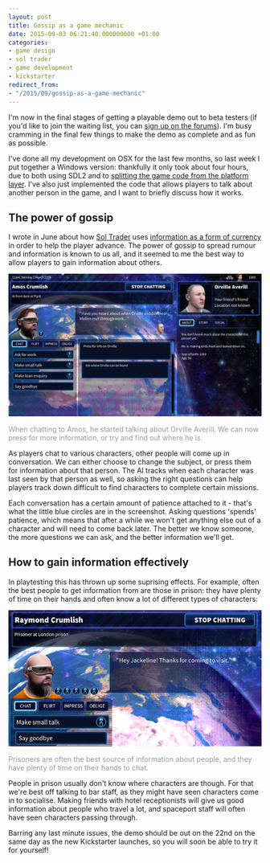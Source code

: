```yaml
---
layout: post
title: Gossip as a game mechanic
date: 2015-09-03 06:21:40.000000000 +01:00
categories:
- game design
- sol trader
- game development
- kickstarter
redirect_from:
- "/2015/09/gossip-as-a-game-mechanic"
---
```

I'm now in the final stages of getting a playable demo out to beta testers (if you'd like to join the waiting list, you can [sign up on the forums](http://forums.soltrader.net)). I'm busy cramming in the final few things to make the demo as complete and as fun as possible.

I've done all my development on OSX for the last few months, so last week I put together a Windows version: thankfully it only took about four hours, due to both using SDL2 and to [splitting the game code from the platform layer](/2015/08/how-to-add-live-code-reload-to-your-game/). I've also just implemented the code that allows players to talk about another person in the game, and I want to briefly discuss how it works.

## The power of gossip

I wrote in June about how [Sol Trader](http://soltrader.net) uses [information as a form of currency](/2015/06/how-sol-trader-uses-information-as-currency/) in order to help the player advance. The power of gossip to spread rumour and information is known to us all, and it seemed to me the best way to allow players to gain information about others.

![Screenshot showing gossip about another](/assets/img/sol-trader-gossip.png)

<p style='color: #999'>When chatting to Amos, he started talking about Orville Averill. We can now press for more information, or try and find out where he is.</p>

As players chat to various characters, other people will come up in conversation. We can either choose to change the subject, or press them for information about that person. The AI tracks when each character was last seen by that person as well, so asking the right questions can help players track down difficult to find characters to complete certain missions.

Each conversation has a certain amount of patience attached to it - that's what the little blue circles are in the screenshot. Asking questions 'spends' patience, which means that after a while we won't get anything else out of a character and will need to come back later. The better we know someone, the more questions we can ask, and the better information we'll get.

## How to gain information effectively

In playtesting this has thrown up some suprising effects. For example, often the best people to get information from are those in prison: they have plenty of time on their hands and often know a lot of different types of characters:

![Screenshot showing chatting to prisoner](/assets/img/sol-trader-chat-prisoner.png)

<p style='color: #999'>Prisoners are often the best source of information about people, and they have plenty of time on their hands to chat.</p>

People in prison usually don't know where characters are though. For that we're best off talking to bar staff, as they might have seen characters come in to socialise. Making friends with hotel receptionists will give us good information about people who travel a lot, and spaceport staff will often have seen characters passing through.

Barring any last minute issues, the demo should be out on the 22nd on the same day as the new Kickstarter launches, so you will soon be able to try it for yourself!

